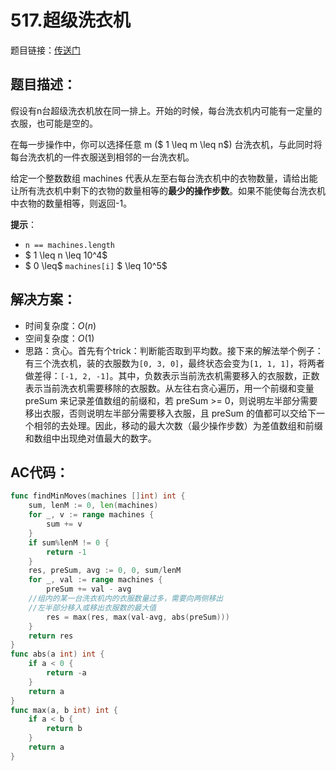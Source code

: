 # 517.超级洗衣机
题目链接：[传送门](https://leetcode-cn.com/problems/super-washing-machines/)

## 题目描述：
假设有n台超级洗衣机放在同一排上。开始的时候，每台洗衣机内可能有一定量的衣服，也可能是空的。

在每一步操作中，你可以选择任意 m ($ 1 \leq m \leq n$) 台洗衣机，与此同时将每台洗衣机的一件衣服送到相邻的一台洗衣机。

给定一个整数数组 machines 代表从左至右每台洗衣机中的衣物数量，请给出能让所有洗衣机中剩下的衣物的数量相等的**最少的操作步数**。如果不能使每台洗衣机中衣物的数量相等，则返回-1。

**提示**：
- `n == machines.length`
- $ 1 \leq n \leq 10^4$
- $ 0 \leq$ `machines[i]` $ \leq 10^5$

## 解决方案：
- 时间复杂度：$O(n)$
- 空间复杂度：$O(1)$
- 思路：贪心。首先有个trick：判断能否取到平均数。接下来的解法举个例子：有三个洗衣机，装的衣服数为`[0, 3, 0]`，最终状态会变为`[1, 1, 1]`，将两者做差得：`[-1, 2, -1]`。其中，负数表示当前洗衣机需要移入的衣服数，正数表示当前洗衣机需要移除的衣服数。从左往右贪心遍历，用一个前缀和变量 preSum 来记录差值数组的前缀和，若 preSum >= 0，则说明左半部分需要移出衣服，否则说明左半部分需要移入衣服，且 preSum 的值都可以交给下一个相邻的去处理。因此，移动的最大次数（最少操作步数）为差值数组和前缀和数组中出现绝对值最大的数字。

## AC代码：
```go
func findMinMoves(machines []int) int {
	sum, lenM := 0, len(machines)
	for _, v := range machines {
		sum += v
	}
	if sum%lenM != 0 {
		return -1
	}
	res, preSum, avg := 0, 0, sum/lenM
	for _, val := range machines {
		preSum += val - avg
    //组内的某一台洗衣机内的衣服数量过多，需要向两侧移出
    //左半部分移入或移出衣服数的最大值
		res = max(res, max(val-avg, abs(preSum)))
	}
	return res
}
func abs(a int) int {
	if a < 0 {
		return -a
	}
	return a
}
func max(a, b int) int {
	if a < b {
		return b
	}
	return a
}
```